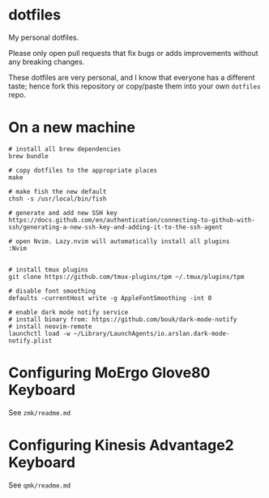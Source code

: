 dotfiles
========

My personal dotfiles. 

Please only open pull requests that fix bugs or adds improvements without any
breaking changes.

These dotfiles are very personal, and I know that everyone has a different
taste; hence fork this repository or copy/paste them into your own `dotfiles`
repo.

# On a new machine

```
# install all brew dependencies
brew bundle

# copy dotfiles to the appropriate places
make

# make fish the new default
chsh -s /usr/local/bin/fish

# generate and add new SSH key
https://docs.github.com/en/authentication/connecting-to-github-with-ssh/generating-a-new-ssh-key-and-adding-it-to-the-ssh-agent

# open Nvim. Lazy.nvim will automatically install all plugins
:Nvim


# install tmux plugins
git clone https://github.com/tmux-plugins/tpm ~/.tmux/plugins/tpm

# disable font smoothing
defaults -currentHost write -g AppleFontSmoothing -int 0

# enable dark mode notify service
# install binary from: https://github.com/bouk/dark-mode-notify
# install neovim-remote
launchctl load -w ~/Library/LaunchAgents/io.arslan.dark-mode-notify.plist
```

# Configuring MoErgo Glove80 Keyboard

See `zmk/readme.md`

# Configuring Kinesis Advantage2 Keyboard

See `qmk/readme.md`
